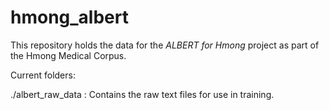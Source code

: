# hmong_albert

This repository holds the data for the _ALBERT for Hmong_ project as part of the Hmong Medical Corpus.

Current folders:

./albert_raw_data : Contains the raw text files for use in training.
